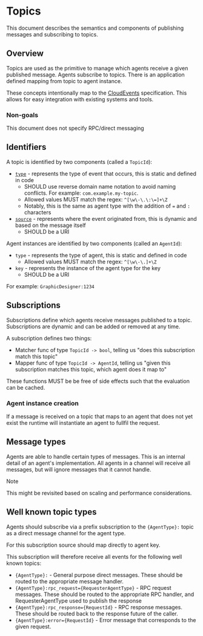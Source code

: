 # Topics

This document describes the semantics and components of publishing messages and subscribing to topics.

## Overview

Topics are used as the primitive to manage which agents receive a given published message. Agents subscribe to topics. There is an application defined mapping from topic to agent instance.

These concepts intentionally map to the [CloudEvents](https://cloudevents.io/) specification. This allows for easy integration with existing systems and tools.

### Non-goals

This document does not specify RPC/direct messaging

## Identifiers

A topic is identified by two components (called a `TopicId`):

- [`type`](https://github.com/cloudevents/spec/blob/v1.0.2/cloudevents/spec.md#type) - represents the type of event that occurs, this is static and defined in code
  - SHOULD use reverse domain name notation to avoid naming conflicts. For example: `com.example.my-topic`.
  - Allowed values MUST match the regex: `^[\w\-\.\:\=]+\Z`
  - Notably, this is the same as agent type with the addition of `=` and `:` characters
- [`source`](https://github.com/cloudevents/spec/blob/v1.0.2/cloudevents/spec.md#source-1) - represents where the event originated from, this is dynamic and based on the message itself
  - SHOULD be a URI

Agent instances are identified by two components (called an `AgentId`):

- `type` - represents the type of agent, this is static and defined in code
  - Allowed values MUST match the regex: `^[\w\-\.]+\Z`
- `key` - represents the instance of the agent type for the key
  - SHOULD be a URI

For example: `GraphicDesigner:1234`

## Subscriptions

Subscriptions define which agents receive messages published to a topic. Subscriptions are dynamic and can be added or removed at any time.

A subscription defines two things:

- Matcher func of type `TopicId -> bool`, telling us "does this subscription match this topic"
- Mapper func of type `TopicId -> AgentId`, telling us "given this subscription matches this topic, which agent does it map to"

These functions MUST be be free of side effects such that the evaluation can be cached.

### Agent instance creation

If a message is received on a topic that maps to an agent that does not yet exist the runtime will instantiate an agent to fullfil the request.

## Message types

Agents are able to handle certain types of messages. This is an internal detail of an agent's implementation. All agents in a channel will receive all messages, but will ignore messages that it cannot handle.

> [!NOTE]
> This might be revisited based on scaling and performance considerations.

## Well known topic types

Agents should subscribe via a prefix subscription to the `{AgentType}:` topic as a direct message channel for the agent type.

For this subscription source should map directly to agent key.

This subscription will therefore receive all events for the following well known topics:

- `{AgentType}:` - General purpose direct messages. These should be routed to the appropriate message handler.
- `{AgentType}:rpc_request={RequesterAgentType}` - RPC request messages. These should be routed to the appropriate RPC handler, and RequesterAgentType used to publish the response
- `{AgentType}:rpc_response={RequestId}` - RPC response messages. These should be routed back to the response future of the caller.
- `{AgentType}:error={RequestId}` - Error message that corresponds to the given request.
